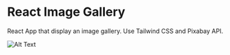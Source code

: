 # React Image Gallery

React App that display an image gallery. Use Tailwind CSS and Pixabay API.

![Alt Text](https://media.giphy.com/media/eKmClnyWTvtMGPan38/giphy.gif)


